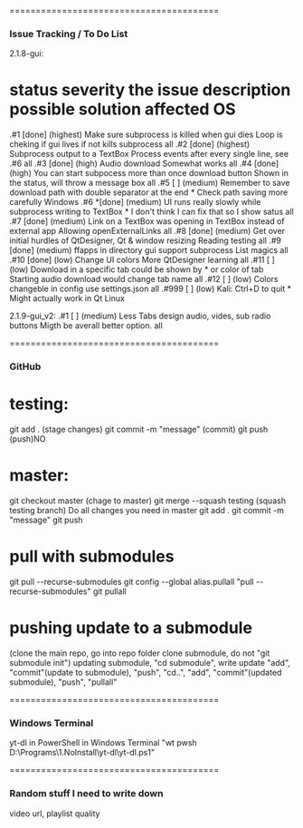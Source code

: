 ========================================
### Issue Tracking / To Do List
2.1.8-gui:
#       status severity         the issue description                                                   possible solution                                               affected OS
.#1     [done] (highest)        Make sure subprocess is killed when gui dies                            Loop is cheking if gui lives if not kills subprocess            all
.#2     [done] (highest)        Subprocess output to a TextBox                                          Process events after every single line, see .#6                 all
.#3     [done] (high)           Audio download                                                          Somewhat works                                                  all
.#4     [done] (high)           You can start subpocess more than once download button                  Shown in the status, will throw a message box                   all
.#5     [    ] (medium)         Remember to save download path with double separator at the end         * Check path saving more carefully                              Windows
.#6    *[done] (medium)         UI runs really slowly while subprocess writing to TextBox               * I don't think I can fix that so I show satus                  all
.#7     [done] (medium)         Link on a TextBox was opening in TextBox instead of external app        Allowing openExternalLinks                                      all
.#8     [done] (medium)         Get over initial hurdles of QtDesigner, Qt & window resizing            Reading testing                                                 all
.#9     [done] (medium)         ffapps in directory gui support subprocess                              List magics                                                     all
.#10    [done] (low)            Change UI colors                                                        More QtDesigner learning                                        all
.#11    [    ] (low)            Download in a specific tab could be shown by * or color of tab          Starting audio download would change tab name                   all
.#12    [    ] (low)            Colors changeble in config                                              use settings.json                                               all
.#999   [    ] (low)            Kali: Ctrl+D to quit                                                    * Might actually work in Qt                                     Linux

2.1.9-gui_v2:
.#1     [   ] (medium)          Less Tabs design audio, vides, sub radio buttons                        Migth be averall better option.                                 all

========================================
### GitHub

# testing:
git add . (stage changes)
git commit -m "message" (commit)
git push (push)NO

# master:
git checkout master (chage to master)
git merge --squash testing (squash testing branch)
Do all changes you need in master 
git add .
git commit -m "message"
git push

# pull with submodules
git pull --recurse-submodules
git config --global alias.pullall "pull --recurse-submodules"
git pullall

# pushing update to a submodule
(clone the main repo, go into repo folder clone submodule, do not "git submodule init")
updating submodule, "cd submodule", write update "add",  "commit"(update to submodule), "push", "cd..", "add", "commit"(updated submodule), "push", "pullall"

========================================
### Windows Terminal

yt-dl in PowerShell in Windows Terminal
"wt pwsh D:\Programs\1.NoInstall\yt-dl\yt-dl.ps1"

========================================
### Random stuff I need to write down

video url,
playlist
quality